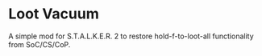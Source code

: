# Loot Vacuum

A simple mod for S.T.A.L.K.E.R. 2 to restore hold-f-to-loot-all functionality from SoC/CS/CoP.
